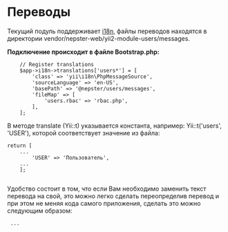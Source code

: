 # Переводы

Текущий подуль поддерживает [i18n](https://github.com/yiisoft/yii2/blob/master/docs/guide-ru/tutorial-i18n.md), 
файлы переводов находятся в директории vendor/nepster-web/yii2-module-users/messages.


**Подключение происходит в файле Bootstrap.php:**

```
    // Register translations
    $app->i18n->translations['users*'] = [
        'class' => 'yii\i18n\PhpMessageSource',
        'sourceLanguage' => 'en-US',
        'basePath' => '@nepster/users/messages',
        'fileMap' => [
            'users.rbac' => 'rbac.php',
        ],
    ];
```


В методе translate (Yii::t) указывается константа, например: Yii::t('users', 'USER'), которой соответствует значение из файла:

```
return [
    ...
        'USER' => 'Пользователь',
    ...
    ];
    
```


Удобство состоит в том, что если Вам необходимо заменить текст перевода на свой, это можно легко 
сделать переопределив перевод и при этом не меняя кода самого приложения, сделать это можно следующим образом:

```
 ...
```